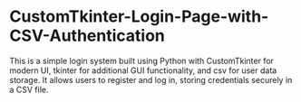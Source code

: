 # CustomTkinter-Login-Page-with-CSV-Authentication
This is a simple login system built using Python with CustomTkinter for modern UI, tkinter for additional GUI functionality, and csv for user data storage. It allows users to register and log in, storing credentials securely in a CSV file.
